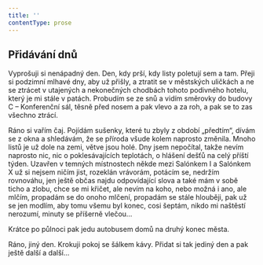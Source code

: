 ```yaml
---
title: ''
contentType: prose
---
```


<section>

## Přidávání dnů

Vyprošuji si nenápadný den. Den, kdy prší, kdy listy poletují sem a tam. Přeji si podzimní mlhavé dny, aby už přišly, a ztratit se v městských uličkách a ne se ztrácet v utajených a nekonečných chodbách tohoto podivného hotelu, který je mi stále v patách. Probudím se ze snů a vidím směrovky do budovy C – Konferenční sál, těsně před nosem a pak vlevo a za roh, a pak se to zas všechno ztrácí.

Ráno si vařím čaj. Pojídám sušenky, které tu zbyly z období „předtím“, dívám se z okna a shledávám, že se příroda všude kolem naprosto změnila. Mnoho listů je už dole na zemi, větve jsou holé. Dny jsem nepočítal, takže nevím naprosto nic, nic o poklesávajících teplotách, o hlášení dešťů na celý příští týden. Uzavřen v temných místnostech někde mezi Salónkem I a Salónkem X už si nejsem ničím jist, rozeklán vrávorám, potácím se, nedržím rovnováhu, jen ještě občas najdu odpovídající slova a také mám v sobě ticho a zlobu, chce se mi křičet, ale nevím na koho, nebo možná i ano, ale mlčím, propadám se do onoho mlčení, propadám se stále hlouběji, pak už se jen modlím, aby tomu všemu byl konec, cosi šeptám, nikdo mi naštěstí nerozumí, minuty se příšerně vlečou…

Krátce po půlnoci pak jedu autobusem domů na druhý konec města.

Ráno, jiný den. Krokuji pokoj se šálkem kávy. Přidat si tak jediný den a pak ještě další a další…

</section>
